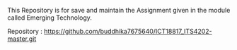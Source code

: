 This Repository is for save and maintain the Assignment given in the module called Emerging Technology.

Repository : https://github.com/buddhika7675640/ICT18817_ITS4202-master.git
